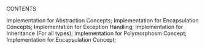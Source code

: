 CONTENTS

Implementation for Abstraction Concepts;
Implementation for Encapsulation Concepts;
Implementation for Exception Handling;
Implementation for Inheritance (For all types);
Implementation for Polymorphosm Concept;
Implementation for Encapsulation Concept;